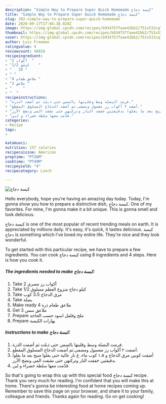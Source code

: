 ```yaml
---
description: "Simple Way to Prepare Super Quick Homemade كبسة دجاج"
title: "Simple Way to Prepare Super Quick Homemade كبسة دجاج"
slug: 392-simple-way-to-prepare-super-quick-homemade
date: 2020-09-17T17:04:38.028Z
image: https://img-global.cpcdn.com/recipes/b934757faae42bb2/751x532cq70/الصورة-الرئيسية-لوصفةكبسة-دجاج.jpg
thumbnail: https://img-global.cpcdn.com/recipes/b934757faae42bb2/751x532cq70/الصورة-الرئيسية-لوصفةكبسة-دجاج.jpg
cover: https://img-global.cpcdn.com/recipes/b934757faae42bb2/751x532cq70/الصورة-الرئيسية-لوصفةكبسة-دجاج.jpg
author: Luis Freeman
ratingvalue: 4
reviewcount: 48828
recipeingredient:
- "2 أكواب  "
- "1/2 كيلو    "
- "   35 "
- " "
- "4 ملاعق طعام "
- "3 ملاعق "
- "     "
- "  "
recipeinstructions:
- "فرمت البصلة وسط وقليتها بالسمن حتى ذبلت ثم أضفت الذرة."
- "أضفت ٢ أكواب رز مغسول ومصفى.ثم أضفت الدجاج المسلوق المقطع."
- "أضفت كوبين مرق الدجاج و ١،٥ كوب ماء، ع نار عالية حتى يغلوا منيح بعد ما يغلوا بدقيقتين خففت النار وتركتهن حتى نشفت المي ونضج الأرز"
- "قدّمت معها سلطة خضراء و لبن."
categories:
- Recipe
tags:
- 

katakunci:  
nutrition: 157 calories
recipecuisine: American
preptime: "PT26M"
cooktime: "PT49M"
recipeyield: "4"
recipecategory: Lunch

---
```



![كبسة دجاج](https://img-global.cpcdn.com/recipes/b934757faae42bb2/751x532cq70/الصورة-الرئيسية-لوصفةكبسة-دجاج.jpg)

Hello everybody, hope you're having an amazing day today. Today, I'm gonna show you how to prepare a distinctive dish, كبسة دجاج. One of my favorites. For mine, I'm gonna make it a bit unique. This is gonna smell and look delicious.



كبسة دجاج is one of the most popular of recent trending meals on earth. It is appreciated by millions daily. It's easy, it's quick, it tastes delicious. كبسة دجاج is something which I've loved my entire life. They're nice and they look wonderful.


To get started with this particular recipe, we have to prepare a few ingredients. You can cook كبسة دجاج using 8 ingredients and 4 steps. Here is how you cook it.

<!--inarticleads1-->

##### The ingredients needed to make كبسة دجاج:

1. Take 2 أكواب رز مصري
1. Take 1/2 كيلو دجاج منزوع العظم مسلوق
1. Take  مرق الدجاج 3،5 كوب
1. Take  بصلة
1. Make ready 4 ملاعق طعام ذرة
1. Get 3 ملاعق سمن
1. Prepare  ملح وفلفل اسود حسب الحاجة
1. Prepare  بهارات الكبسة




<!--inarticleads2-->

##### Instructions to make كبسة دجاج:

1. فرمت البصلة وسط وقليتها بالسمن حتى ذبلت ثم أضفت الذرة.
1. أضفت ٢ أكواب رز مغسول ومصفى.ثم أضفت الدجاج المسلوق المقطع.
1. أضفت كوبين مرق الدجاج و ١،٥ كوب ماء، ع نار عالية حتى يغلوا منيح بعد ما يغلوا بدقيقتين خففت النار وتركتهن حتى نشفت المي ونضج الأرز
1. قدّمت معها سلطة خضراء و لبن.




So that's going to wrap this up with this special food كبسة دجاج recipe. Thank you very much for reading. I'm confident that you will make this at home. There's gonna be interesting food at home recipes coming up. Remember to save this page on your browser, and share it to your family, colleague and friends. Thanks again for reading. Go on get cooking!
